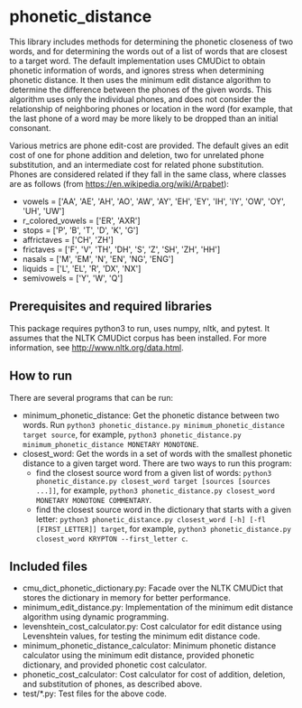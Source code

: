 # phonetic_distance
This library includes methods for determining the phonetic closeness of two words, and for determining the words out of a list of words that are closest to a target word.  The default implementation uses CMUDict to obtain phonetic information of words, and ignores stress when determining phonetic distance.  It then uses the minimum edit distance algorithm to determine the difference between the phones of the given words.  This algorithm uses only the individual phones, and does not consider the relationship of neighboring phones or location in the word (for example, that the last phone of a word may be more likely to be dropped than an initial consonant.

Various metrics are phone edit-cost are provided.  The default gives an edit cost of one for phone addition and deletion, two for unrelated phone substitution, and an intermediate cost for related phone substitution.  Phones are considered related if they fall in the same class, where classes are as follows (from https://en.wikipedia.org/wiki/Arpabet):    
  * vowels = ['AA', 'AE', 'AH', 'AO', 'AW', 'AY', 'EH', 'EY', 'IH', 'IY', 'OW', 'OY', 'UH', 'UW']
  * r_colored_vowels = ['ER', 'AXR']
  * stops = ['P', 'B', 'T', 'D', 'K', 'G']
  * affrictaves = ['CH', 'ZH']
  * frictaves = ['F', 'V', 'TH', 'DH', 'S', 'Z', 'SH', 'ZH', 'HH']
  * nasals = ['M', 'EM', 'N', 'EN', 'NG', 'ENG']
  * liquids = ['L', 'EL', 'R', 'DX', 'NX']
  * semivowels = ['Y', 'W', 'Q']


## Prerequisites and required libraries
This package requires python3 to run, uses numpy, nltk, and pytest.  It assumes that the NLTK CMUDict corpus has been installed.  For more information, see http://www.nltk.org/data.html.


## How to run
There are several programs that can be run:
* minimum_phonetic_distance:  Get the phonetic distance between two words.  Run `python3 phonetic_distance.py minimum_phonetic_distance target source`, for example, `python3 phonetic_distance.py minimum_phonetic_distance MONETARY MONOTONE`.
* closest_word:  Get the words in a set of words with the smallest phonetic distance to a given target word.  There are two ways to run this program:
    * find the closest source word from a given list of words:  `python3 phonetic_distance.py closest_word target [sources [sources ...]]`, for example, `python3 phonetic_distance.py closest_word MONETARY MONOTONE COMMENTARY`.
    * find the closest source word in the dictionary that starts with a given letter:  `python3 phonetic_distance.py closest_word [-h] [-fl [FIRST_LETTER]] target`, for example, `python3 phonetic_distance.py closest_word KRYPTON --first_letter c`.


## Included files
* cmu_dict_phonetic_dictionary.py: Facade over the NLTK CMUDict that stores the dictionary in memory for better performance.
* minimum_edit_distance.py: Implementation of the minimum edit distance algorithm using dynamic programming.
* levenshtein_cost_calculator.py: Cost calculator for edit distance using Levenshtein values, for testing the minimum edit distance code.
* minimum_phonetic_distance_calculator: Minimum phonetic distance calculator using the minimum edit distance, provided phonetic dictionary, and provided phonetic cost calculator.
* phonetic_cost_calculator: Cost calculator for cost of addition, deletion, and substitution of phones, as described above.
* test/*.py: Test files for the above code. 
